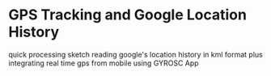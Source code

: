 # GPS Tracking and Google Location History

quick processing sketch reading google's location history in kml format
plus integrating real time gps from mobile using GYROSC App
